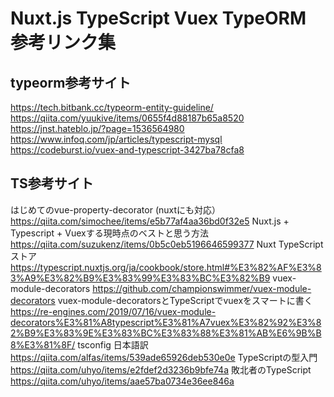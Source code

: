 # Nuxt.js TypeScript Vuex TypeORM 参考リンク集

## typeorm参考サイト
https://tech.bitbank.cc/typeorm-entity-guideline/
https://qiita.com/yuukive/items/0655f4d88187b65a8520
https://jnst.hateblo.jp/?page=1536564980
https://www.infoq.com/jp/articles/typescript-mysql
https://codeburst.io/vuex-and-typescript-3427ba78cfa8

## TS参考サイト
はじめてのvue-property-decorator (nuxtにも対応）
https://qiita.com/simochee/items/e5b77af4aa36bd0f32e5
Nuxt.js + Typescript + Vuexする現時点のベストと思う方法
https://qiita.com/suzukenz/items/0b5c0eb5196646599377
Nuxt TypeScript ストア
https://typescript.nuxtjs.org/ja/cookbook/store.html#%E3%82%AF%E3%83%A9%E3%82%B9%E3%83%99%E3%83%BC%E3%82%B9
vuex-module-decorators
https://github.com/championswimmer/vuex-module-decorators
vuex-module-decoratorsとTypeScriptでvuexをスマートに書く
https://re-engines.com/2019/07/16/vuex-module-decorators%E3%81%A8typescript%E3%81%A7vuex%E3%82%92%E3%82%B9%E3%83%9E%E3%83%BC%E3%83%88%E3%81%AB%E6%9B%B8%E3%81%8F/
tsconfig 日本語訳
https://qiita.com/alfas/items/539ade65926deb530e0e
TypeScriptの型入門
https://qiita.com/uhyo/items/e2fdef2d3236b9bfe74a
敗北者のTypeScript
https://qiita.com/uhyo/items/aae57ba0734e36ee846a
